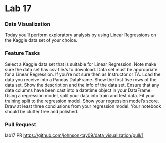 # Lab 17

### Data Visualization
Today you’ll perform exploratory analysis by using Linear Regressions on the Kaggle data set of your choice.

### Feature Tasks
Select a Kaggle data set that is suitable for Linear Regression.
Note make sure the data set has csv file/s to download.
Data set must be appropriate for a Linear Regression. If you’re not sure then as Instructor or TA.
Load the data you receive into a Pandas DataFrame.
Show the first five rows of the data set.
Show the description and the info of the data set.
Ensure that any date columns have been cast into a datetime object in your DataFrame.
Using a regression model, split your data into train and test data.
Fit your training split to the regression model.
Show your regression model’s score.
Draw at least three conclusions from your regression model.
Your notebook should be clutter free and polished.

### Pull Request
lab17 PR https://github.com/johnson-tay09/data_visualization/pull/1